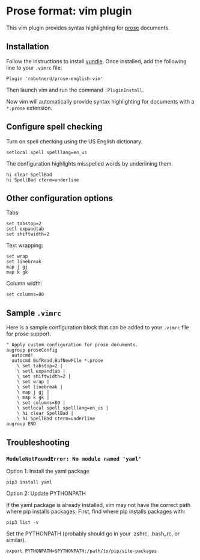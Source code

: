 # Prose format: vim plugin

This vim plugin provides syntax highlighting for
[prose](https://github.com/RobotNerd/prose-english-format) documents.

## Installation

Follow the instructions to install
[vundle](https://github.com/VundleVim/Vundle.vim). Once installed,
add the following line to your `.vimrc` file:

```
Plugin 'robotnerd/prose-english-vim'
```

Then launch vim and run the command `:PluginInstall`.

Now vim will automatically provide syntax highlighting for documents
with a `*.prose` extension.

## Configure spell checking

Turn on spell checking using the US English dictionary.

```viml
setlocal spell spelllang=en_us
```

The configuration highlights misspelled words by underlining them.

```viml
hi clear SpellBad
hi SpellBad cterm=underline
```

## Other configuration options

Tabs:
```viml
set tabstop=2
setl expandtab
set shiftwidth=2
```

Text wrapping:
```viml
set wrap
set linebreak
map j gj
map k gk
```

Column width:
```viml
set columns=80
```

## Sample `.vimrc`

Here is a sample configuration block that can be added to your `.vimrc`
file for prose support.

```viml
" Apply custom configuration for prose documents.
augroup proseConfig
  autocmd!
  autocmd BufRead,BufNewFile *.prose
    \ set tabstop=2 |
    \ setl expandtab |
    \ set shiftwidth=2 |
    \ set wrap |
    \ set linebreak |
    \ map j gj |
    \ map k gk |
    \ set columns=80 |
    \ setlocal spell spelllang=en_us |
    \ hi clear SpellBad |
    \ hi SpellBad cterm=underline
augroup END
```

## Troubleshooting

### `ModuleNotFoundError: No module named 'yaml'`

Option 1: Install the yaml package

```
pip3 install yaml
```

Option 2: Update PYTHONPATH

If the yaml package is already installed, vim may not have the correct
path where pip installs packages. First, find where pip installs packages
with:

```
pip3 list -v
```

Set the PYTHONPATH (probably should go in your .zshrc, .bash_rc, or similar).

```
export PYTHONPATH=$PYTHONPATH:/path/to/pip/site-packages
```
